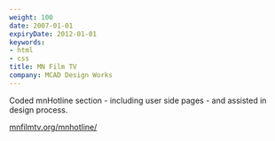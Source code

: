 ```yaml
---
weight: 100
date: 2007-01-01
expiryDate: 2012-01-01
keywords:
- html
- css
title: MN Film TV
company: MCAD Design Works
---
```


Coded mnHotline section - including user side pages - and assisted in design process.

[mnfilmtv.org/mnhotline/](http://mnfilmtv.org/mnhotline/)

